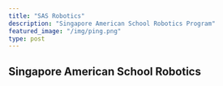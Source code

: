 ```yaml
---
title: "SAS Robotics"
description: "Singapore American School Robotics Program"
featured_image: "/img/ping.png"
type: post
---
```


## Singapore American School Robotics
